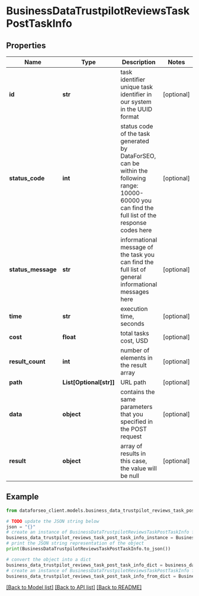 # BusinessDataTrustpilotReviewsTaskPostTaskInfo


## Properties

Name | Type | Description | Notes
------------ | ------------- | ------------- | -------------
**id** | **str** | task identifier unique task identifier in our system in the UUID format | [optional] 
**status_code** | **int** | status code of the task generated by DataForSEO, can be within the following range: 10000-60000 you can find the full list of the response codes here | [optional] 
**status_message** | **str** | informational message of the task you can find the full list of general informational messages here | [optional] 
**time** | **str** | execution time, seconds | [optional] 
**cost** | **float** | total tasks cost, USD | [optional] 
**result_count** | **int** | number of elements in the result array | [optional] 
**path** | **List[Optional[str]]** | URL path | [optional] 
**data** | **object** | contains the same parameters that you specified in the POST request | [optional] 
**result** | **object** | array of results in this case, the value will be null | [optional] 

## Example

```python
from dataforseo_client.models.business_data_trustpilot_reviews_task_post_task_info import BusinessDataTrustpilotReviewsTaskPostTaskInfo

# TODO update the JSON string below
json = "{}"
# create an instance of BusinessDataTrustpilotReviewsTaskPostTaskInfo from a JSON string
business_data_trustpilot_reviews_task_post_task_info_instance = BusinessDataTrustpilotReviewsTaskPostTaskInfo.from_json(json)
# print the JSON string representation of the object
print(BusinessDataTrustpilotReviewsTaskPostTaskInfo.to_json())

# convert the object into a dict
business_data_trustpilot_reviews_task_post_task_info_dict = business_data_trustpilot_reviews_task_post_task_info_instance.to_dict()
# create an instance of BusinessDataTrustpilotReviewsTaskPostTaskInfo from a dict
business_data_trustpilot_reviews_task_post_task_info_from_dict = BusinessDataTrustpilotReviewsTaskPostTaskInfo.from_dict(business_data_trustpilot_reviews_task_post_task_info_dict)
```
[[Back to Model list]](../README.md#documentation-for-models) [[Back to API list]](../README.md#documentation-for-api-endpoints) [[Back to README]](../README.md)


